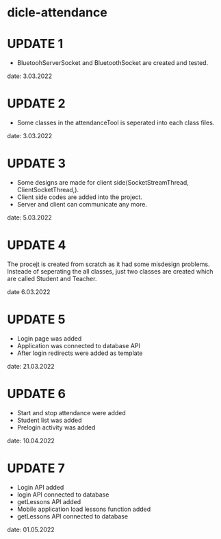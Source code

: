 # dicle-attendance

# UPDATE 1 

<ul>
  <li>BluetoohServerSocket and BluetoothSocket are created and tested.</li>
</ul>
date: 3.03.2022

# UPDATE 2

<ul>
  <li>Some classes in the attendanceTool is seperated into each class files.</li>
</ul>
date: 3.03.2022

# UPDATE 3

<ul>
  <li>Some designs are made for client side(SocketStreamThread, ClientSocketThread,).</li>
  <li>Client side codes are added into the project.</li>
  <li>Server and client can communicate any more.</li>
  
 </ul>
 date: <date>5.03.2022</date>

# UPDATE 4
The procejt is created from scratch as it had some misdesign problems. Insteade of seperating the all classes, just two classes are created which are called Student and Teacher. 

date <date>6.03.2022</date>

# UPDATE 5
<ul>
  <li>Login page was added</li>
  <li>Application was connected to database API</li>
  <li>After login redirects were added as template</li>
</ul>

date: <date>21.03.2022</date>

# UPDATE 6

<ul>
  <li>Start and stop attendance were added</li>
  <li>Student list was added</li>
  <li>Prelogin activity was added</li>
</ul>

date: <date>10.04.2022</date>

# UPDATE 7

<ul>
  <li>Login API added</li>
  <li>login API connected to database </li>
  <li>getLessons API added</li>
  <li>Mobile application load lessons function added</li>
  <li>getLessons API connected to database</li>
</ul>

date: <date>01.05.2022</date>
